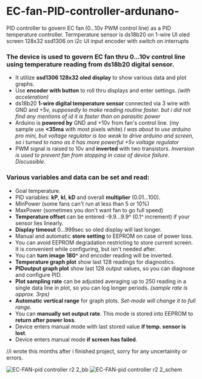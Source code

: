 # EC-fan-PID-controller-ardunano-
PID controller to govern EC fan (0...10v PWM control line) as a PID temperature controller. 
Termperature sensor is ds18b20 on 1-wire
UI oled screen 128x32 ssd1306 on i2c
UI input encoder with switch on interrupts
### The device is used to govern EC fan thru 0...10v control line using temperature reading from ds18b20 digital sensor.
- It utilize **ssd1306 128x32 oled display** to show various data and plot graphs.
- Use **encoder with button** to roll thru displays and enter settings. _(with acceleration)_
- ds18b20 **1-wire digital temperature sensor** connected via 3 wire with GND and +5v, _supposedly to make reading routine faster. but i did not find any mentions of id it is faster than on parasitic power_
- Arduino is **powered by** GND and +10v from fan's control line. (my sample use **<35ma** with most pixels white) _I was about to use arduino pro mini, but voltage regulator is too weak to drive arduino and screen, so i turned to nano as it has more powerful +5v voltage regulator_
- PWM signal is raised to 10v and **inverted** with two transistors. _Inversion is used to prevent fan from stopping in case of device failure. Discussible._

### Various variables and data can be set and read:
- Goal temperature.
- PID variables: **kP**, **kI**, **kD** and overall **multiplier** (0.01...100).
- MinPower (some fans can't run at less than 5 or 10%)
- MaxPower (sometimes you don't want fan to go full speed)
- **Temperature offset** can be entered -9.9...9.9^ (0.1^ increment) if your sensor lies linearly.
- **Display timeout** 0...999sec so oled display will last longer.
- Manual and automatic **store setting** to EEPROM on case of power loss.
- You can avoid EEPROM degradation restricting to store current screen. It is convenient while configuring, but isn't needed after.
- You can **turn image 180^** and encoder reading will be inverted.
- **Temperature graph plot** show last 128 readings for diagnostics.
- **PIDoutput graph plot** show last 128 output values, so you can diagnose and configure PID.
- **Plot sampling rate** can be adjusted averaging up to 250 reading in a single data line in plot, so you can log longer periods. _(sample rate is approx. 3rps)_
- **Automatic vertical range** for graph plots. _Set-mode will change it to full range._
- You can **manually set output rate**. This mode is stored into EEPROM to **return after power loss**. 
- Device enters manual mode with last stored value **if temp. sensor is lost**.
- Device enters manual mode **if screen has failed**.

//i wrote this months after i finished project, sorry for any uncertainity or errors. 

![EC-FAN-pid controller r2 2_bb](https://user-images.githubusercontent.com/98293163/150709377-43f2c787-2473-4872-998f-7ee267ae28f0.png)
![EC-FAN-pid controller r2 2_schem](https://user-images.githubusercontent.com/98293163/150709451-bd5a9352-163f-49d2-b703-9abf2e3a6ef2.png)
